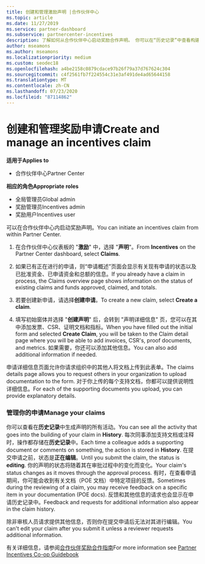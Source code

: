 ```yaml
---
title: 创建和管理激励声明 |合作伙伴中心
ms.topic: article
ms.date: 11/27/2019
ms.service: partner-dashboard
ms.subservice: partnercenter-incentives
description: 了解如何从合作伙伴中心启动奖励合作声明。 你可以在“历史记录”中查看构建申请所涉及的所有活动。
author: mseamons
ms.author: mseamons
ms.localizationpriority: medium
ms.custom: seodec18
ms.openlocfilehash: a4be2158c0879cdace97b26f79a37d767624c304
ms.sourcegitcommit: c4f2561fb7f224554c31e3af491de4ad65644158
ms.translationtype: MT
ms.contentlocale: zh-CN
ms.lasthandoff: 07/23/2020
ms.locfileid: "87114862"
---
```

# <a name="create-and-manage-an-incentives-claim"></a><span data-ttu-id="be0aa-104">创建和管理奖励申请</span><span class="sxs-lookup"><span data-stu-id="be0aa-104">Create and manage an incentives claim</span></span>

<span data-ttu-id="be0aa-105">**适用于**</span><span class="sxs-lookup"><span data-stu-id="be0aa-105">**Applies to**</span></span>
- <span data-ttu-id="be0aa-106">合作伙伴中心</span><span class="sxs-lookup"><span data-stu-id="be0aa-106">Partner Center</span></span>

<span data-ttu-id="be0aa-107">**相应的角色**</span><span class="sxs-lookup"><span data-stu-id="be0aa-107">**Appropriate roles**</span></span>

- <span data-ttu-id="be0aa-108">全局管理员</span><span class="sxs-lookup"><span data-stu-id="be0aa-108">Global admin</span></span>
- <span data-ttu-id="be0aa-109">奖励管理员</span><span class="sxs-lookup"><span data-stu-id="be0aa-109">Incentives admin</span></span>
- <span data-ttu-id="be0aa-110">奖励用户</span><span class="sxs-lookup"><span data-stu-id="be0aa-110">Incentives user</span></span>

<span data-ttu-id="be0aa-111">可以在合作伙伴中心内启动奖励声明。</span><span class="sxs-lookup"><span data-stu-id="be0aa-111">You can initiate an incentives claim from within Partner Center.</span></span> 

1. <span data-ttu-id="be0aa-112">在合作伙伴中心仪表板的 "**激励**" 中，选择 "**声明**"。</span><span class="sxs-lookup"><span data-stu-id="be0aa-112">From **Incentives** on the Partner Center dashboard, select **Claims**.</span></span>

2.  <span data-ttu-id="be0aa-113">如果已有正在进行的申请，则“申请概述”页面会显示有关现有申请的状态以及已批准资金、已申请资金和总额的信息。</span><span class="sxs-lookup"><span data-stu-id="be0aa-113">If you already have a claim in process, the Claims overview page shows information on the status of existing claims and funds approved, claimed, and totals.</span></span>

3.  <span data-ttu-id="be0aa-114">若要创建新申请，请选择**创建申请**。</span><span class="sxs-lookup"><span data-stu-id="be0aa-114">To create a new claim, select **Create a claim**.</span></span>

4.  <span data-ttu-id="be0aa-115">填写初始窗体并选择 "**创建声明**" 后，会转到 "声明详细信息" 页，您可以在其中添加发票、CSR、证明文档和指标。</span><span class="sxs-lookup"><span data-stu-id="be0aa-115">When you have filled out the initial form and selected **Create Claim**, you will be taken to the Claim detail page where you will be able to add invoices, CSR's, proof documents, and metrics.</span></span> <span data-ttu-id="be0aa-116">如果需要，你还可以添加其他信息。</span><span class="sxs-lookup"><span data-stu-id="be0aa-116">You can also add additional information if needed.</span></span>

<span data-ttu-id="be0aa-117">申请详细信息页面允许你请求组织中的其他人将文档上传到此表单。</span><span class="sxs-lookup"><span data-stu-id="be0aa-117">The claims details page allows you to request others in your organization to upload documentation to the form.</span></span> <span data-ttu-id="be0aa-118">对于你上传的每个支持文档，你都可以提供说明性详细信息。</span><span class="sxs-lookup"><span data-stu-id="be0aa-118">For each of the supporting documents you upload, you can provide explanatory details.</span></span> 

### <a name="manage-your-claims"></a><span data-ttu-id="be0aa-119">管理你的申请</span><span class="sxs-lookup"><span data-stu-id="be0aa-119">Manage your claims</span></span>

<span data-ttu-id="be0aa-120">你可以查看在**历史记录**中生成声明的所有活动。</span><span class="sxs-lookup"><span data-stu-id="be0aa-120">You can see all the activity that goes into the building of your claim in **History**.</span></span> <span data-ttu-id="be0aa-121">每次同事添加支持文档或注释时，操作都存储在**历史记录**中。</span><span class="sxs-lookup"><span data-stu-id="be0aa-121">Each time a colleague adds a supporting document or comments on something, the action is stored in **History**.</span></span> <span data-ttu-id="be0aa-122">在提交申请之前，状态是**正在编辑**。</span><span class="sxs-lookup"><span data-stu-id="be0aa-122">Until you submit the claim, the status is **editing**.</span></span> <span data-ttu-id="be0aa-123">你的声明的状态将随着其在审批过程中的变化而变化。</span><span class="sxs-lookup"><span data-stu-id="be0aa-123">Your claim's status changes as it moves through the approval process.</span></span> <span data-ttu-id="be0aa-124">有时，在查看申请期间，你可能会收到有关文档（POE 文档）中特定项目的反馈。</span><span class="sxs-lookup"><span data-stu-id="be0aa-124">Sometimes during the reviewing of a claim, you may receive feedback on a specific item in your documentation (POE docs).</span></span> <span data-ttu-id="be0aa-125">反馈和其他信息的请求也会显示在申请历史记录中。</span><span class="sxs-lookup"><span data-stu-id="be0aa-125">Feedback and requests for additional information also appear in the claim history.</span></span> 

<span data-ttu-id="be0aa-126">除非审核人员请求提供其他信息，否则你在提交申请后无法对其进行编辑。</span><span class="sxs-lookup"><span data-stu-id="be0aa-126">You can't edit your claim after you submit it unless a reviewer requests additional information.</span></span>

<span data-ttu-id="be0aa-127">有关详细信息，请参阅[合作伙伴奖励合作指南](https://assets.microsoft.com/coop-guidebook.pdf)</span><span class="sxs-lookup"><span data-stu-id="be0aa-127">For more information see [Partner Incentives Co-op Guidebook](https://assets.microsoft.com/coop-guidebook.pdf)</span></span>
